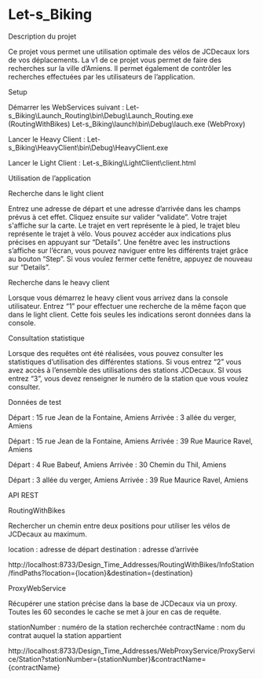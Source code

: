# Let-s_Biking
Description du projet

Ce projet vous permet une utilisation optimale des vélos de JCDecaux lors de vos déplacements. La v1 de ce projet vous permet de faire des recherches sur la ville d’Amiens.
Il permet également de contrôler les recherches effectuées par les utilisateurs de l’application.


Setup

Démarrer les WebServices suivant :
Let-s_Biking\Launch_Routing\bin\Debug\Launch_Routing.exe (RoutingWithBikes)
Let-s_Biking\launch\bin\Debug\lauch.exe (WebProxy)

Lancer le Heavy Client :
Let-s_Biking\HeavyClient\bin\Debug\HeavyClient.exe

Lancer le Light Client :
Let-s_Biking\LightClient\client.html


Utilisation de l’application

Recherche dans le light client

Entrez une adresse de départ et une adresse d’arrivée dans les champs prévus à cet effet. Cliquez ensuite sur valider “validate”. Votre trajet s'affiche sur la carte. Le trajet en vert représente le à pied, le trajet bleu représente le trajet à vélo. Vous pouvez accéder aux indications plus précises en appuyant sur “Details”. Une fenêtre avec les instructions s’affiche sur l’écran, vous pouvez naviguer entre les différents trajet grâce au bouton “Step”. Si vous voulez fermer cette fenêtre, appuyez de nouveau sur “Details”.

Recherche dans le heavy client

Lorsque vous démarrez le heavy client vous arrivez dans la console utilisateur. Entrez “1” pour effectuer une recherche de la même façon que dans le light client. Cette fois seules les indications seront données dans la console.

Consultation statistique

Lorsque des requêtes ont été réalisées, vous pouvez consulter les statistiques d’utilisation des différentes stations. Si vous entrez “2” vous avez accès à l’ensemble des utilisations des stations JCDecaux. SI vous entrez “3”, vous devez renseigner le numéro de la station que vous voulez consulter. 


Données de test 

Départ : 15 rue Jean de la Fontaine, Amiens
Arrivée : 3 allée du verger, Amiens

Départ : 15 rue Jean de la Fontaine, Amiens
Arrivée : 39 Rue Maurice Ravel, Amiens

Départ : 4 Rue Babeuf, Amiens
Arrivée : 30 Chemin du Thil, Amiens

Départ : 3 allée du verger, Amiens
Arrivée : 39 Rue Maurice Ravel, Amiens


API REST

RoutingWithBikes

Rechercher un chemin entre deux positions pour utiliser les vélos de JCDecaux au maximum.

location : adresse de départ
destination : adresse d’arrivée

http://localhost:8733/Design_Time_Addresses/RoutingWithBikes/InfoStation/findPaths?location={location}&destination={destination}

ProxyWebService

Récupérer une station précise dans la base de JCDecaux via un proxy. Toutes les 60 secondes le cache se met à jour en cas de requête.

stationNumber : numéro de la station recherchée
contractName : nom du contrat auquel la station appartient

http://localhost:8733/Design_Time_Addresses/WebProxyService/ProxyService/Station?stationNumber={stationNumber}&contractName={contractName}


